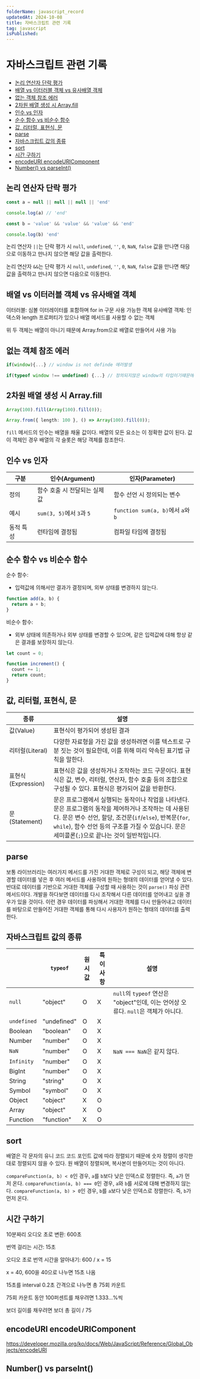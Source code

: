 ```yaml
---
folderName: javascript_record
updatedAt: 2024-10-08
title: 자바스크립트 관련 기록
tag: javascript
isPublished:
---
```


# 자바스크립트 관련 기록

- [논리 연산자 단락 평가](#논리-연산자-단락-평가)
- [배열 vs 이터러블 객체 vs 유사배열 객체](#배열-vs-이터러블-객체-vs-유사배열-객체)
- [없는 객체 참조 에러](#없는-객체-참조-에러)
- [2차원 배열 생성 시 Array.fill](#2차원-배열-생성-시-arrayfill)
- [인수 vs 인자](#인수-vs-인자)
- [순수 함수 vs 비순수 함수](#순수-함수-vs-비순수-함수)
- [값, 리터럴, 표현식, 문](#값-리터럴-표현식-문)
- [parse](#parse)
- [자바스크립트 값의 종류](#자바스크립트-값의-종류)
- [sort](#sort)
- [시간 구하기](#시간-구하기)
- [encodeURI encodeURIComponent](#encodeuri-encodeuricomponent)
- [Number() vs parseInt()](#number-vs-parseint)

## 논리 연산자 단락 평가

```js
const a = null || null || null || 'end'

console.log(a) // 'end'

const b = 'value' && 'value' && 'value' && 'end'

console.log(b) 'end'
```

논리 연산자 `||`는 단락 평가 시 `null`, `undefined`, `''`, `0`, `NaN`, `false` 값을 만나면 다음으로 이동하고 만나지 않으면 해당 값을 출력한다.

논리 연산자 `&&`는 단락 평가 시 `null`, `undefined`, `''`, `0`, `NaN`, `false` 값을 만나면 해당 값을 출력하고 만나지 않으면 다음으로 이동한다.

## 배열 vs 이터러블 객체 vs 유사배열 객체

이터러블: 심볼 이터레이터를 포함하며 for in 구문 사용 가능한 객체
유사배열 객체: 인덱스와 length 프로퍼티가 있으나 배열 메서드를 사용할 수 없는 객체

위 두 객체는 배열이 아니기 때문에 Array.from으로 배열로 만들어서 사용 가능

## 없는 객체 참조 에러

```ts
if(window){...} // window is not definde 에러발생

if(typeof window !== undefined) {...} // 정의되지않은 window의 타입이기떄문에 undefied가 발생 -> 에러가 발생하지 않습니다.
```

## 2차원 배열 생성 시 Array.fill

```ts
Array(100).fill(Array(100).fill(0));

Array.from({ length: 100 }, () => Array(100).fill(0));
```

`fill` 메서드의 인수는 배열을 채울 값이다. 배열의 모든 요소는 이 정확한 값이 된다. 값이 객체인 경우 배열의 각 슬롯은 해당 객체를 참조한다.

## 인수 vs 인자

| 구분      | 인수(Argument)                | 인자(Parameter)                    |
| --------- | ----------------------------- | ---------------------------------- |
| 정의      | 함수 호출 시 전달되는 실제 값 | 함수 선언 시 정의되는 변수         |
| 예시      | `sum(3, 5)`에서 `3`과 `5`     | `function sum(a, b)`에서 `a`와 `b` |
| 동적 특성 | 런타임에 결정됨               | 컴파일 타임에 결정됨               |

## 순수 함수 vs 비순수 함수

순수 함수:

- 입력값에 의해서만 결과가 결정되며, 외부 상태를 변경하지 않는다.

```ts
function add(a, b) {
  return a + b;
}
```

비순수 함수:

- 외부 상태에 의존하거나 외부 상태를 변경할 수 있으며, 같은 입력값에 대해 항상 같은 결과를 보장하지 않는다.

```ts
let count = 0;

function increment() {
  count += 1;
  return count;
}
```

## 값, 리터럴, 표현식, 문

| 종류               | 설명                                                                                                                                                                                                                                                                     |
| ------------------ | ------------------------------------------------------------------------------------------------------------------------------------------------------------------------------------------------------------------------------------------------------------------------ |
| 값(Value)          | 표현식이 평가되어 생성된 결과                                                                                                                                                                                                                                            |
| 리터럴(Literal)    | 다양한 자료형을 가진 값을 생성하려면 이를 텍스트로 구분 짓는 것이 필요한데, 이를 위해 미리 약속된 표기법 규칙을 말한다.                                                                                                                                                  |
| 표현식(Expression) | 표현식은 값을 생성하거나 조작하는 코드 구문이다. 표현식은 값, 변수, 리터럴, 연산자, 함수 호출 등의 조합으로 구성될 수 있다. 표현식은 평가되어 값을 반환한다.                                                                                                             |
| 문(Statement)      | 문은 프로그램에서 실행되는 동작이나 작업을 나타낸다. 문은 프로그램의 동작을 제어하거나 조작하는 데 사용된다. 문은 변수 선언, 할당, 조건문(`if`/`else`), 반복문(`for`, `while`), 함수 선언 등의 구조를 가질 수 있습니다. 문은 세미콜론(`;`)으로 끝나는 것이 일반적입니다. |

## parse

보통 라이브러리는 여러가지 메서드를 가진 거대한 객체로 구성이 되고, 해당 객체에 변경할 데이터를 넣은 후 여러 메서드를 사용하여 원하는 형태의 데이터를 얻어낼 수 있다. 반대로 데이터를 기반으로 거대한 객체를 구성할 때 사용하는 것이 `parse()` 파싱 관련 메서드이다. 개발을 하다보면 데이터를 다시 조작해서 다른 데이터를 얻어내고 싶을 경우가 있을 것이다. 이런 경우 데이터를 파싱해서 거대한 객체를 다시 만들어내고 데이터를 바탕으로 만들어진 거대한 객체를 통해 다시 사용자가 원하는 형태의 데이터를 출력한다.

## 자바스크립트 값의 종류

|             | `typeof`    | 원시값 | 특이사항 | 설명                                                                               |
| ----------- | ----------- | ------ | -------- | ---------------------------------------------------------------------------------- |
| `null`      | "object"    | O      | X        | `null`의 `typeof` 연산은 "object"인데, 이는 언어상 오류다. `null`은 객체가 아니다. |
| `undefined` | "undefined" | O      | X        |                                                                                    |
| Boolean     | "boolean"   | O      | X        |                                                                                    |
| Number      | "number"    | O      | X        |                                                                                    |
| `NaN`       | "number"    | O      | X        | `NaN === NaN`은 같지 않다.                                                         |
| `Infinity`  | "number"    | O      | X        |                                                                                    |
| BigInt      | "number"    | O      | X        |                                                                                    |
| String      | "string"    | O      | X        |                                                                                    |
| Symbol      | "symbol"    | O      | X        |                                                                                    |
| Object      | "object"    | X      | O        |                                                                                    |
| Array       | "object"    | X      | O        |                                                                                    |
| Function    | "function"  | X      | O        |                                                                                    |

## sort

배열은 각 문자의 유니 코드 코드 포인트 값에 따라 정렬되기 때문에 숫자 정렬이 생각한대로 정렬되지 않을 수 있다. 원 배열이 정렬되며, 복사본이 만들어지는 것이 아니다.

`compareFunction(a, b) < 0`인 경우, `a`를 `b`보다 낮은 인덱스로 정렬한다. 즉, `a`가 먼저 온다.
`compareFunction(a, b) === 0`인 경우, `a`와 `b`를 서로에 대해 변경하지 않는다.
`compareFunction(a, b) > 0`인 경우, `b`를 `a`보다 낮은 인덱스로 정렬한다. 즉, `b`가 먼저 온다.

## 시간 구하기

10분짜리 오디오 초로 변환: 600초

번역 걸리는 시간: 15초

오디오 초로 번역 시간을 알아내기: 600 / x = 15

x = 40, 600을 40으로 나누면 15초 나옴

15초를 interval 0.2초 간격으로 나누면 총 75회 카운트

75회 카운트 동안 100퍼센트를 채우려면 1.333...%씩

보더 길이를 채우려면 보더 총 길이 / 75

## encodeURI encodeURIComponent

https://developer.mozilla.org/ko/docs/Web/JavaScript/Reference/Global_Objects/encodeURI

## Number() vs parseInt()
